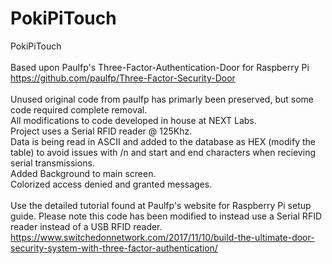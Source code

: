 # PokiPiTouch
PokiPiTouch<br><br>
Based upon Paulfp's Three-Factor-Authentication-Door for Raspberry Pi<br>
https://github.com/paulfp/Three-Factor-Security-Door<br><br>
Unused original code from paulfp has primarly been preserved, but some code required complete removal.<br>
All modifications to code developed in house at NEXT Labs.<br>
Project uses a Serial RFID reader @ 125Khz.<br>
Data is being read in ASCII and added to the database as HEX (modify the table) to avoid issues with /n and start and end characters when recieving serial transmissions.<br>
Added Background to main screen.<br>
Colorized access denied and granted messages.<br><br>
Use the detailed tutorial found at Paulfp's website for Raspberry Pi setup guide. Please note this code has been modified to instead use a Serial RFID reader instead of a USB RFID reader.<br>
https://www.switchedonnetwork.com/2017/11/10/build-the-ultimate-door-security-system-with-three-factor-authentication/
